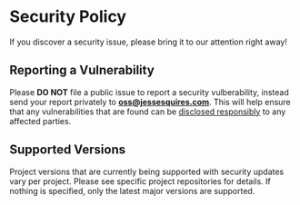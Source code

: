 # Security Policy

If you discover a security issue, please bring it to our attention right away!

## Reporting a Vulnerability
 
Please **DO NOT** file a public issue to report a security vulberability, instead send your report privately to **oss@jessesquires.com**. This will help ensure that any vulnerabilities that are found can be [disclosed responsibly](https://en.wikipedia.org/wiki/Responsible_disclosure) to any affected parties.

## Supported Versions

Project versions that are currently being supported with security updates vary per project.
Please see specific project repositories for details.
If nothing is specified, only the latest major versions are supported.

